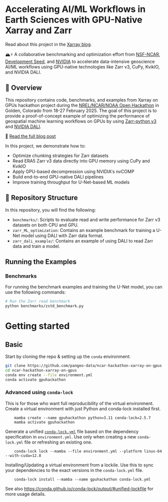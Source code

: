 # Accelerating AI/ML Workflows in Earth Sciences with GPU-Native Xarray and Zarr

Read about this project in the [Xarray blog](https://xarray.dev/blog/gpu-pipeline).

🏔️⚡ A collaborative benchmarking and optimization effort from [NSF-NCAR](https://www.ncar.ucar.edu/), [Development Seed](https://developmentseed.org/), and [NVIDIA](https://www.nvidia.com/) to accelerate data-intensive geoscience AI/ML workflows using GPU-native technologies like Zarr v3, CuPy, KvikIO, and NVIDIA DALI.

## 📌 Overview

This repository contains code, benchmarks, and examples from Xarray on GPUs hackathon project during the
[NREL/NCAR/NOAA Open Hackathon](https://www.openhackathons.org/s/siteevent/a0CUP00000rwYYZ2A2/se000355)
in Golden, Colorado from 18-27 February 2025. The goal of this project is to provide a proof-of-concept example of optimizing the performance of geospatial machine learning workflows on GPUs by using [Zarr-python v3](https://zarr.dev/)  and [NVIDIA DALI](https://developer.nvidia.com/dali). 

📖 [Read the full blog post](https://xarray.dev/blog/gpu-pipeline)

In this project, we demonstrate how to:

- Optimize chunking strategies for Zarr datasets
- Read ERA5 Zarr v3 data directly into GPU memory using CuPy and KvikIO
- Apply GPU-based decompression using NVIDIA's nvCOMP
- Build end-to-end GPU-native DALI pipelines
- Improve training throughput for U-Net-based ML models


## 📂 Repository Structure

In this repository, you will find the following:

- `benchmarks/`: Scripts to evaluate read and write performance for Zarr v3 datasets on both CPU and GPU.
- `zarr_ML_optimization`: Contains an example benchmark for training a U-Net model using DALI with Zarr data format.
- `zarr_dali_example/`: Contains an example of using DALI to read Zarr data and train a model. 


## Running the Examples

### Benchmarks
For running the benchmark examples and training the U-Net model, you can use the following commands:
```bash
# Run the Zarr read benchmark
python benchmarks/zstd_benchmark.py
```




# Getting started




## Basic

Start by cloning the repo & setting up the `conda` environment:
```bash
git clone https://github.com/pangeo-data/ncar-hackathon-xarray-on-gpus.git
cd ncar-hackathon-xarray-on-gpus
conda env create --file environment.yml
conda activate gpuhackathon
```

### Advanced using `conda-lock`

This is for those who want full reproducibility of the virtual environment.
Create a virtual environment with just Python and conda-lock installed first.

```
    mamba create --name gpuhackathon python=3.11 conda-lock=2.5.7
    mamba activate gpuhackathon
```

Generate a unified [`conda-lock.yml`](https://github.com/conda/conda-lock) file
based on the dependency specification in `environment.yml`. Use only when
creating a new `conda-lock.yml` file or refreshing an existing one.
```
    conda-lock lock --mamba --file environment.yml --platform linux-64 --with-cuda=12.8
```

Installing/Updating a virtual environment from a lockile. Use this to sync your
dependencies to the exact versions in the `conda-lock.yml` file.

```
    conda-lock install --mamba --name gpuhackathon conda-lock.yml
```
See also https://conda.github.io/conda-lock/output/#unified-lockfile for more
usage details.







